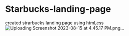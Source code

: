 # Starbucks-landing-page
created strarbucks landing page using html,css
  ![Uploading Screenshot 2023-08-15 at 4.45.17 PM.png…]()
